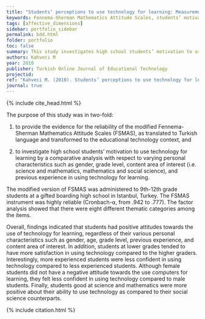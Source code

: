 ```yaml
---
title: "Students’ perceptions to use technology for learning: Measurement integrity of the modified Fennema-Sherman attitudes scales"
keywords: Fennema-Sherman Mathematics Attitude Scales, students’ motivation, technology
tags: [affective_dimensions]
sidebar: portfolio_sidebar
permalink: bdd.html
folder: portfolio
toc: false
summary: This study investigates high school students’ motivation to use technology for learning by a comparative analysis with respect to varying personal characteristics such as gender, grade level, content area of interest (i.e. science and mathematics, mathematics and social science), and previous experience in using technology for learning.
authors: Kahveci M
year: 2010
publisher: Turkish Online Journal of Educational Technology
projectid:
ref: "Kahveci M. (2010). Students’ perceptions to use technology for learning: Measurement integrity of the modified Fennema-Sherman attitudes scales. <i>Turkish Online Journal of Educational Technology, 9</i>(1), 185- 201."
journal: true
---
```


{% include cite_head.html %}

The purpose of this study was in two-fold:

1. to provide the evidence for the reliability of the modified Fennema-Sherman Mathematics Attitude Scales (FSMAS), as translated to Turkish language and transformed to the educational technology context, and

2. to investigate high school students’ motivation to use technology for learning by a comparative analysis with respect to varying personal characteristics such as gender, grade level, content area of interest (i.e. science and mathematics, mathematics and social science), and previous experience in using technology for learning.

The modified version of FSMAS was administered to 9th-12th grade students at a gifted boarding high school in Istanbul, Turkey. The FSMAS instrument was highly reliable (Cronbach-⍺, from .942 to .777). The factor analysis showed that there were eight different thematic categories among the items.

Overall, findings indicated that students had positive attitudes towards the use of technology for learning, regardless of their various personal characteristics such as gender, age, grade level, previous experience, and content area of interest. In addition, students at lower grades tended to have more satisfaction in using technology compared to the higher graders. Interestingly, more experienced students were less confident in using technology compared to less experienced students. Although female students did not have a negative attitude towards the use computers for learning, they felt less confident in using technology compared to male students. Finally, students good at science and mathematics were more positive about their ability to use technology as compared to their social science counterparts.

{% include citation.html %}